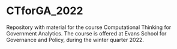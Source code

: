 # CTforGA_2022
Repository with material for the course Computational Thinking for  Government Analytics. The course is offered at Evans School for Governance and Policy, during the winter quarter 2022.
